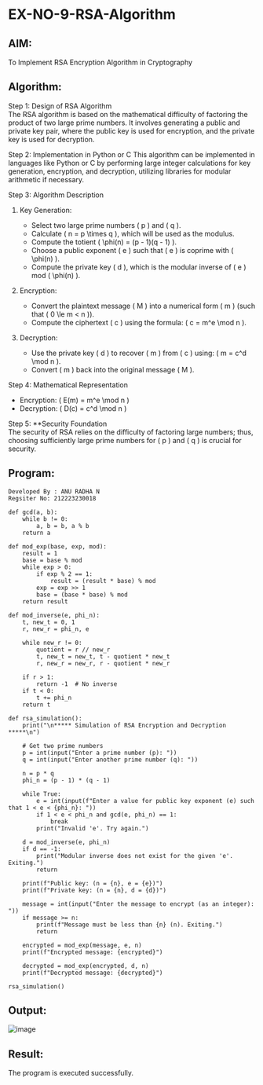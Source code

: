 # EX-NO-9-RSA-Algorithm

## AIM:
To Implement RSA Encryption Algorithm in Cryptography

## Algorithm:


Step 1: Design of RSA Algorithm  
The RSA algorithm is based on the mathematical difficulty of factoring the product of two large prime numbers. It involves generating a public and private key pair, where the public key is used for encryption, and the private key is used for decryption.

Step 2: Implementation in Python or C 
This algorithm can be implemented in languages like Python or C by performing large integer calculations for key generation, encryption, and decryption, utilizing libraries for modular arithmetic if necessary.

Step 3: Algorithm Description  
1. Key Generation:
   - Select two large prime numbers \( p \) and \( q \).
   - Calculate \( n = p \times q \), which will be used as the modulus.
   - Compute the totient \( \phi(n) = (p - 1)(q - 1) \).
   - Choose a public exponent \( e \) such that \( e \) is coprime with \( \phi(n) \).
   - Compute the private key \( d \), which is the modular inverse of \( e \) mod \( \phi(n) \).

2. Encryption:
   - Convert the plaintext message \( M \) into a numerical form \( m \) (such that \( 0 \le m < n \)).
   - Compute the ciphertext \( c \) using the formula: \( c = m^e \mod n \).

3. Decryption:
   - Use the private key \( d \) to recover \( m \) from \( c \) using: \( m = c^d \mod n \).
   - Convert \( m \) back into the original message \( M \).

Step 4: Mathematical Representation  
- Encryption: \( E(m) = m^e \mod n \)
- Decryption: \( D(c) = c^d \mod n \)

Step 5: **Security Foundation  
The security of RSA relies on the difficulty of factoring large numbers; thus, choosing sufficiently large prime numbers for \( p \) and \( q \) is crucial for security.

## Program:
```
Developed By : ANU RADHA N
Regsiter No: 212223230018

def gcd(a, b):
    while b != 0:
        a, b = b, a % b
    return a

def mod_exp(base, exp, mod):
    result = 1
    base = base % mod
    while exp > 0:
        if exp % 2 == 1:
            result = (result * base) % mod
        exp = exp >> 1
        base = (base * base) % mod
    return result

def mod_inverse(e, phi_n):
    t, new_t = 0, 1
    r, new_r = phi_n, e

    while new_r != 0:
        quotient = r // new_r
        t, new_t = new_t, t - quotient * new_t
        r, new_r = new_r, r - quotient * new_r

    if r > 1:
        return -1  # No inverse
    if t < 0:
        t += phi_n
    return t

def rsa_simulation():
    print("\n***** Simulation of RSA Encryption and Decryption *****\n")

    # Get two prime numbers
    p = int(input("Enter a prime number (p): "))
    q = int(input("Enter another prime number (q): "))

    n = p * q
    phi_n = (p - 1) * (q - 1)

    while True:
        e = int(input(f"Enter a value for public key exponent (e) such that 1 < e < {phi_n}: "))
        if 1 < e < phi_n and gcd(e, phi_n) == 1:
            break
        print("Invalid 'e'. Try again.")

    d = mod_inverse(e, phi_n)
    if d == -1:
        print("Modular inverse does not exist for the given 'e'. Exiting.")
        return

    print(f"Public key: (n = {n}, e = {e})")
    print(f"Private key: (n = {n}, d = {d})")

    message = int(input("Enter the message to encrypt (as an integer): "))
    if message >= n:
        print(f"Message must be less than {n} (n). Exiting.")
        return

    encrypted = mod_exp(message, e, n)
    print(f"Encrypted message: {encrypted}")

    decrypted = mod_exp(encrypted, d, n)
    print(f"Decrypted message: {decrypted}")

rsa_simulation()

```



## Output:

![image](https://github.com/user-attachments/assets/c56782d4-95d2-4ef2-8ccf-b517b3669870)


## Result:
 The program is executed successfully.
